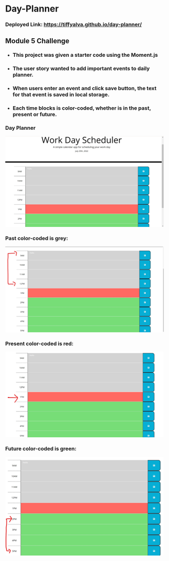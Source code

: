 # Day-Planner
### Deployed Link: https://tiffyalva.github.io/day-planner/

## Module 5 Challenge

- ### This project was given a starter code using the Moment.js
- ### The <b>user story</b> wanted to add important events to daily planner.
- ### When users enter an event and click save button, the text for that event is saved in local storage.
- ### Each time blocks is color-coded, whether is in the past, present or future. 

### <b>Day Planner</b>

![](./assets/images/Work-Day-ScheduleScreenshot.jpg)

### <b>Past</b> color-coded is <b>grey</b>:
![](./assets/images/Past-grey-codedScreenshot.jpg)

### <b>Present</b> color-coded is <b>red</b>:
![](./assets/images/Present-red-codedScreenshot.jpg)

### <b>Future</b> color-coded is <b>green</b>:
![](./assets/images/Future-green-codedScreenshot.jpg)